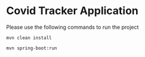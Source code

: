 # Covid Tracker Application

Please use the following commands to run the project

`mvn clean install`

`mvn spring-boot:run`
